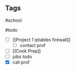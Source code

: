 ## Tags
#school

#todo 
- [ ] [[Project 1 iptables firewall]]
	- [ ] contact prof
- [ ] [[Cook Prep]]
- [ ] jobs todo
- [x] call prof